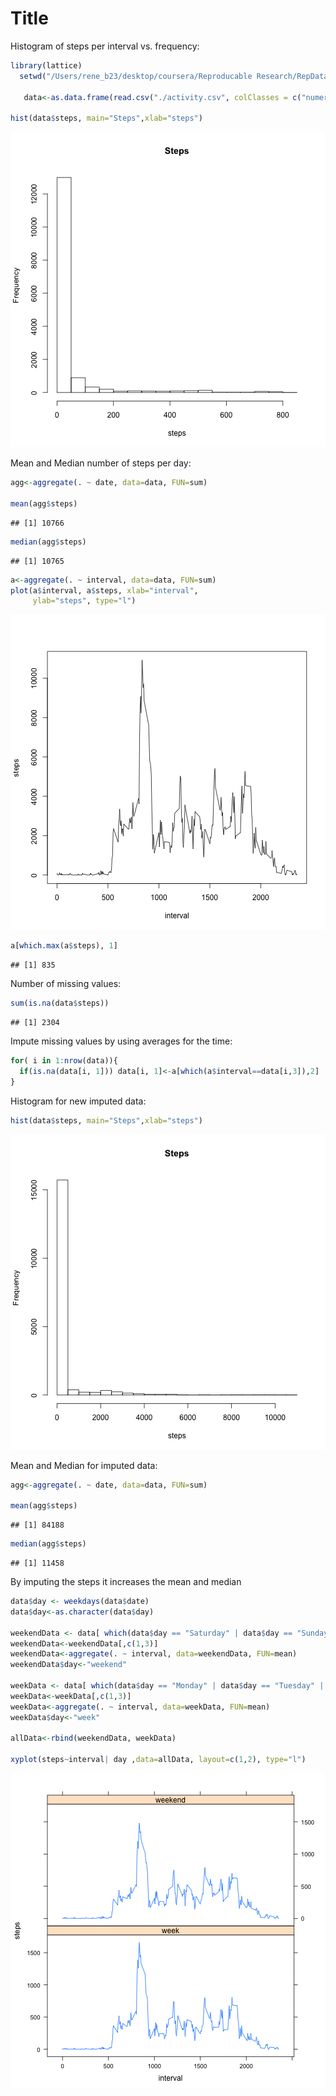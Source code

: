 Title
========================================================

Histogram of steps per interval vs. frequency:

```r
library(lattice)
  setwd("/Users/rene_b23/desktop/coursera/Reproducable Research/RepData_PeerAssessment1")
  
   data<-as.data.frame(read.csv("./activity.csv", colClasses = c("numeric", "Date", "numeric")))

hist(data$steps, main="Steps",xlab="steps")
```

![plot of chunk unnamed-chunk-1](figure/unnamed-chunk-1.png) 


Mean and Median number of steps per day:

```r
agg<-aggregate(. ~ date, data=data, FUN=sum) 

mean(agg$steps)
```

```
## [1] 10766
```

```r
median(agg$steps) 
```

```
## [1] 10765
```



```r
a<-aggregate(. ~ interval, data=data, FUN=sum)
plot(a$interval, a$steps, xlab="interval",
     ylab="steps", type="l")
```

![plot of chunk unnamed-chunk-3](figure/unnamed-chunk-3.png) 

```r
a[which.max(a$steps), 1]
```

```
## [1] 835
```

Number of missing values:

```r
sum(is.na(data$steps))
```

```
## [1] 2304
```

Impute missing values by using averages for the time:

```r
for( i in 1:nrow(data)){
  if(is.na(data[i, 1])) data[i, 1]<-a[which(a$interval==data[i,3]),2]  
}
```

Histogram for new imputed data:

```r
hist(data$steps, main="Steps",xlab="steps")
```

![plot of chunk unnamed-chunk-6](figure/unnamed-chunk-6.png) 

Mean and Median for imputed data:

```r
agg<-aggregate(. ~ date, data=data, FUN=sum) 

mean(agg$steps)
```

```
## [1] 84188
```

```r
median(agg$steps) 
```

```
## [1] 11458
```
By imputing the steps it increases the mean and median


```r
data$day <- weekdays(data$date)
data$day<-as.character(data$day)

weekendData <- data[ which(data$day == "Saturday" | data$day == "Sunday"),]
weekendData<-weekendData[,c(1,3)]
weekendData<-aggregate(. ~ interval, data=weekendData, FUN=mean)
weekendData$day<-"weekend"

weekData <- data[ which(data$day == "Monday" | data$day == "Tuesday" | data$day == "Wednesday"| data$day == "Thursday"| data$day == "Friday"),]
weekData<-weekData[,c(1,3)]
weekData<-aggregate(. ~ interval, data=weekData, FUN=mean)
weekData$day<-"week"

allData<-rbind(weekendData, weekData)

xyplot(steps~interval| day ,data=allData, layout=c(1,2), type="l")
```

![plot of chunk unnamed-chunk-8](figure/unnamed-chunk-8.png) 
